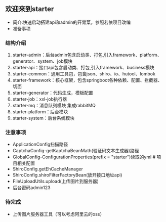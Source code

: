 ## 欢迎来到starter
* 简介:快速启动搭建api和admin的开胃菜，参照若依项目改编
* 准备事项

### 结构介绍
1. starter-admin：后台admin包含启动类、打包,引入framework、platform、generator、system、job模块
2. starter-api：接口api包含启动类、打包,引入framework、business模块
3. starter-common：通用工具包，包含json、shiro、io、hutool、lombok
4. starter-framework：核心框架，包含springboot各种依赖、配置、拦截器、切面
5. starter-generator：代码生成，模板配置
6. starter-job：xxl-job执行器
7. starter-mq：消息队列模块 集成rabbitMQ
8. starter-platform：后台模块
9. starter-system：后台系统模块

### 注意事项
* ApplicationConfig扫描路径
* CaptchaConfig-getKaptchaBeanMath(验证码文本生成器)路径
* GlobalConfig-ConfigurationProperties(prefix = "starter")读取的yml # 项目相关配置
* ShiroConfig.getEhCacheManager
* ShiroConfig.shiroFilterFactoryBean(放开接口地址api)
* FileUploadUtils.upload(上传图片到服务器)
* 后台密码admin123

### 待完成
* 上传图片服务器工具（可以考虑阿里云的oss）
